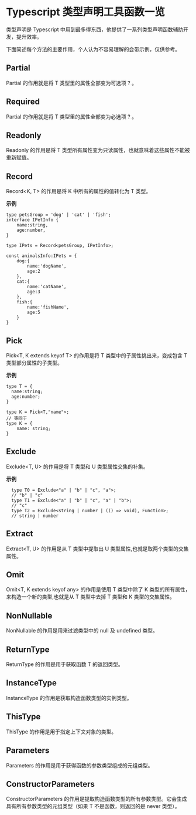 <!--
 * @Date: 2022-02-10 15:40:33
 * @LastEditors: lzj
 * @LastEditTime: 2022-02-10 17:49:36
 * @FilePath: \qianduan.shop\front\data\blogs\42.md
-->
# Typescript 类型声明工具函数一览

类型声明是 Typescript 中用到最多得东西，他提供了一系列类型声明函数辅助开发，提升效率。

下面简述每个方法的主要作用，个人认为不容易理解的会带示例，仅供参考。

## Partial

Partial<T> 的作用就是将 T 类型里的属性全部变为可选项 ? 。

## Required

Partial<T> 的作用就是将 T 类型里的属性全部变为必选项 ? 。

## Readonly

Readonly<T> 的作用是将 T 类型所有属性变为只读属性，也就意味着这些属性不能被重新赋值。

## Record

Record<K, T> 的作用是将 K 中所有的属性的值转化为 T 类型。

**示例**
```
type petsGroup = 'dog' | 'cat' | 'fish';
interface IPetInfo {
    name:string,
    age:number,
}

type IPets = Record<petsGroup, IPetInfo>;

const animalsInfo:IPets = {
    dog:{
        name:'dogName',
        age:2
    },
    cat:{
        name:'catName',
        age:3
    },
    fish:{
        name:'fishName',
        age:5
    }
}
```

## Pick

Pick<T, K extends keyof T> 的作用是将 T 类型中的子属性挑出来，变成包含 T 类型部分属性的子类型。

**示例**
```
type T = {
  name:string;
  age:number;
}

type K = Pick<T,"name">;
// 等同于
type K = {
	name: string;
}

```

## Exclude

Exclude<T, U> 的作用是将 T 类型和 U 类型属性交集的补集。

**示例**
```
  type T0 = Exclude<"a" | "b" | "c", "a">;
  // "b" | "c"
  type T1 = Exclude<"a" | "b" | "c", "a" | "b">;
  // "c"
  type T2 = Exclude<string | number | (() => void), Function>;
  // string | number
```

## Extract

Extract<T, U> 的作用是从 T 类型中提取出 U 类型属性,也就是取两个类型的交集属性。

## Omit

Omit<T, K extends keyof any> 的作用是使用 T 类型中除了 K 类型的所有属性，来构造一个新的类型,也就是从 T 类型中去掉 T 类型和 K 类型的交集属性。

## NonNullable

NonNullable<T> 的作用是用来过滤类型中的 null 及 undefined 类型。

## ReturnType

ReturnType<T> 的作用是用于获取函数 T 的返回类型。

## InstanceType

InstanceType 的作用是获取构造函数类型的实例类型。

## ThisType

ThisType<T> 的作用是用于指定上下文对象的类型。

## Parameters

Parameters<T> 的作用是用于获得函数的参数类型组成的元组类型。

## ConstructorParameters

ConstructorParameters<T> 的作用是提取构造函数类型的所有参数类型。它会生成具有所有参数类型的元组类型（如果 T 不是函数，则返回的是 never 类型）。